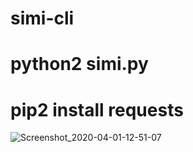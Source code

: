 # simi-cli
# python2 simi.py
# pip2 install requests

![Screenshot_2020-04-01-12-51-07](https://user-images.githubusercontent.com/49472584/78108008-ba348100-7420-11ea-81c6-244f93d3dd60.png)
